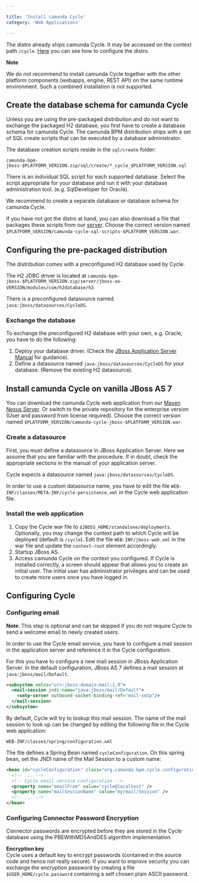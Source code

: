 ```yaml
---

title: 'Install camunda Cycle'
category: 'Web Applications'

---
```



The distro already ships camunda Cycle. It may be accessed on the context path `/cycle`. [Here](ref:#web-applications-install-camunda-cycle-configuring-the-pre-packaged-distribution) you can see how to configure the distro.</br>

<div class="alert alert-warning">
  <p><strong>Note</strong></p>
  <p>We do not recommend to install camunda Cycle together with the other platform components (webapps, engine, REST API) on the same runtime environment. Such a combined installation is not supported.</p>
</div>


## Create the database schema for camunda Cycle

Unless you are using the pre-packaged distribution and do not want to exchange the packaged H2 database, you first have to create a database schema for camunda Cycle.
The camunda BPM distribution ships with a set of SQL create scripts that can be executed by a database administrator.

The database creation scripts reside in the `sql/create` folder:

```
camunda-bpm-jboss-$PLATFORM_VERSION.zip/sql/create/*_cycle_$PLATFORM_VERSION.sql
```

There is an individual SQL script for each supported database. Select the script appropriate for your database and run it with your database administration tool. (e.g. SqlDeveloper for Oracle).

We recommend to create a separate database or database schema for camunda Cycle.

<div class="alert alert-info">
  If you have not got the distro at hand, you can also download a file that packages these
  scripts from our <a href = "https://app.camunda.com/nexus/content/groups/public/org/camunda/bpm/cycle/camunda-cycle-sql-scripts">server</a>.
  Choose the correct version named <code>$PLATFORM_VERSION/camunda-cycle-sql-scripts-$PLATFORM_VERSION.war</code>.
</div>


## Configuring the pre-packaged distribution

The distribution comes with a preconfigured H2 database used by Cycle.

The H2 JDBC driver is located at `camunda-bpm-jboss-$PLATFORM_VERSION.zip/server/jboss-as-VERSION/modules/com/h2database/h2`.

There is a preconfigured datasource named `java:jboss/datasources/CycleDS`.

### Exchange the database

To exchange the preconfigured H2 database with your own, e.g. Oracle, you have to do the following:

1. Deploy your database driver. (Check the <a href = http://jbossas.jboss.org/docs/>JBoss Application Server Manual</a> for guidance).
2. Define a datasource named `java:jboss/datasources/CycleDS` for your database. (Remove the existing H2 datasource).


## Install camunda Cycle on vanilla JBoss AS 7

You can download the camunda Cycle web application from our [Maven Nexus Server](https://app.camunda.com/nexus/content/groups/public/org/camunda/bpm/cycle/camunda-cycle-jboss/).
Or switch to the private repository for the enterprise version (User and password from license required).
Choose the correct version named `$PLATFORM_VERSION/camunda-cycle-jboss-$PLATFORM_VERSION.war`.

### Create a datasource

First, you must define a datasource in JBoss Application Server. Here we assume that you are familiar with the procedure.
If in doubt, check the appropriate sections in the manual of your application server.

Cycle expects a datasource named `java:jboss/datasources/CycleDS`.

In order to use a custom datasource name, you have to edit the file `WEB-INF/classes/META-INF/cycle-persistence.xml` in the Cycle web application file.

### Install the web application

1.  Copy the Cycle war file to `$JBOSS_HOME/standalone/deployments`.
    Optionally, you may change the context path to which Cycle will be deployed (default is `/cycle`).
    Edit the file `WEB-INF/jboss-web.xml` in the war file and update the `context-root` element accordingly.
2.  Startup JBoss AS.
3.  Access camunda Cycle on the context you configured. If Cycle is installed correctly, a screen should appear that allows you to create an initial user.
    The initial user has administrator privileges and can be used to create more users once you have logged in.


## Configuring Cycle

### Configuring email

**Note**: This step is optional and can be skipped if you do not require Cycle to send a welcome email to newly created users.

In order to use the Cycle email service, you have to configure a mail session in the application server and reference it in the Cycle configuration.

For this you have to configure a new mail session in JBoss Application Server. In the default configuration, JBoss AS 7 defines a mail session at `java:jboss/mail/Default`.

```xml
<subsystem xmlns="urn:jboss:domain:mail:1.0">
  <mail-session jndi-name="java:jboss/mail/Default">
    <smtp-server outbound-socket-binding-ref="mail-smtp"/>
  </mail-session>
</subsystem>
```

By default, Cycle will try to lookup this mail session.
The name of the mail session to look up can be changed by editing the following file in the Cycle web application:

```
WEB-INF/classes/spring/configuration.xml
```

The file defines a Spring Bean named `cycleConfiguration`. On this spring bean, set the JNDI name of the Mail Session to a custom name:

```xml
<bean id="cycleConfiguration" class="org.camunda.bpm.cycle.configuration.CycleConfiguration">
  <!-- ... -->
  <!-- Cycle email service configuration -->
  <property name="emailFrom" value="cycle@localhost" />
  <property name="mailSessionName" value="my/mail/Session" />
  <!-- ... -->
</bean>
```

### Configuring Connector Password Encryption

Connector passwords are encrypted before they are stored in the Cycle database using the PBEWithMD5AndDES algorithm implementation.
<div class="alert alert-info">
  <strong>Encryption key</strong>
  <br/>
  Cycle uses a default key to encrypt passwords (contained in the source code and hence not really secure).
  If you want to improve security you can exchange the encryption password by creating a file <code>$USER_HOME/cycle.password</code> containing a self chosen plain ASCII password.
</div>
